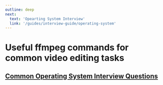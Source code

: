 ```yaml
---
outline: deep
next:
  text: 'Opearting System Interview'
  link: '/guides/interview-guide/operating-system'
---
```


# Useful ffmpeg commands for common video editing tasks
## [Common Operating System Interview Questions](./operating-system.md)
